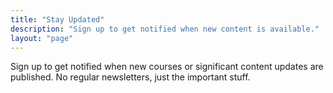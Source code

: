 ```yaml
---
title: "Stay Updated"
description: "Sign up to get notified when new content is available."
layout: "page" 
---
```


Sign up to get notified when new courses or significant content updates are published. 
No regular newsletters, just the important stuff.

<br> 

<div class="ml-embedded" data-form="jSWmMO"></div>
